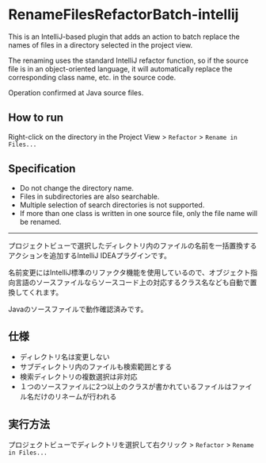# RenameFilesRefactorBatch-intellij

This is an IntelliJ-based plugin that adds an action to batch replace the names of files in a directory selected in the project view.

The renaming uses the standard IntelliJ refactor function, so if the source file is in an object-oriented language, it will automatically replace the corresponding class name, etc. in the source code.

Operation confirmed at Java source files.

## How to run

Right-click on the directory in the Project View > `Refactor` > `Rename in Files...`

## Specification

- Do not change the directory name.
- Files in subdirectories are also searchable.
- Multiple selection of search directories is not supported.
- If more than one class is written in one source file, only the file name will be renamed.

---

プロジェクトビューで選択したディレクトリ内のファイルの名前を一括置換するアクションを追加するIntelliJ IDEAプラグインです。

名前変更にはIntelliJ標準のリファクタ機能を使用しているので、オブジェクト指向言語のソースファイルならソースコード上の対応するクラス名なども自動で置換してくれます。

Javaのソースファイルで動作確認済みです。

## 仕様 

- ディレクトリ名は変更しない
- サブディレクトリ内のファイルも検索範囲とする
- 検索ディレクトリの複数選択は非対応
- １つのソースファイルに2つ以上のクラスが書かれているファイルはファイル名だけのリネームが行われる

## 実行方法

プロジェクトビューでディレクトリを選択して右クリック > `Refactor` > `Rename in Files...`

